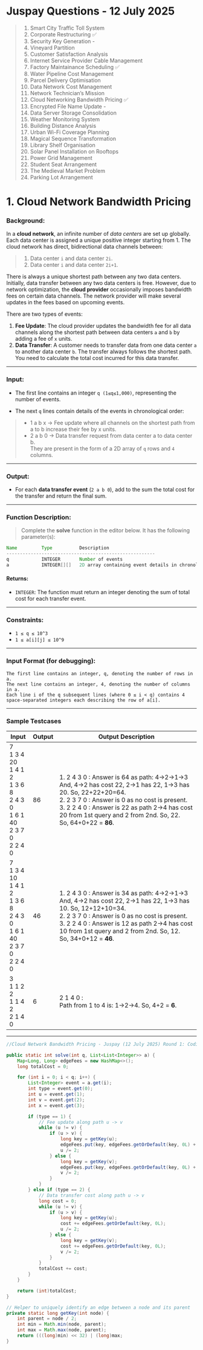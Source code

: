 # Juspay Questions - 12 July 2025

> 1. Smart City Traffic Toll System  
> 2. Corporate Restructuring ✅  
> 3. Security Key Generation -  
> 4. Vineyard Partition  
> 5. Customer Satisfaction Analysis  
> 6. Internet Service Provider Cable Management  
> 7. Factory Maintainance Scheduling ✅  
> 8. Water Pipeline Cost Management  
> 9. Parcel Delivery Optimisation  
> 10. Data Network Cost Management  
> 11. Network Technician’s Mission  
> 12. Cloud Networking Bandwidth Pricing ✅  
> 13. Encrypted File Name Update -  
> 14. Data Server Storage Consolidation  
> 15. Weather Monitoring System  
> 16. Building Distance Analysis  
> 17. Urban Wi-Fi Coverage Planning  
> 18. Magical Sequence Transformation  
> 19. Library Shelf Organisation  
> 20. Solar Panel Installation on Rooftops  
> 21. Power Grid Management  
> 22. Student Seat Arrangement  
> 23. The Medieval Market Problem  
> 24. Parking Lot Arrangement  


# 1. Cloud Network Bandwidth Pricing

### Background:

In a **cloud network**, an infinite number of *data centers* are set up globally. Each data center is assigned a unique positive integer starting from 1. The cloud network has direct, bidirectional data channels between:

> 1. Data center `i` and data center `2i`.
> 2. Data center `i` and data center `2i+1`.

There is always a unique shortest path between any two data centers. 
Initially, data transfer between any two data centers is free. However, due to network optimization, the **cloud provider** occasionally imposes bandwidth fees on certain data channels. The network provider will make several updates in the fees based on upcoming events.

There are two types of events:

1. **Fee Update**: The cloud provider updates the bandwidth fee for all data channels along the shortest path between data centers `a` and `b` by adding a fee of `x` units.
2. **Data Transfer**: A customer needs to transfer data from one data center `a` to another data center `b`. The transfer always follows the shortest path. You need to calculate the total cost incurred for this data transfer.

---

### Input:

* The first line contains an integer `q (1≤q≤1,000)`, representing the number of events.

* The next `q` lines contain details of the events in chronological order:

> * 1 a b x   → Fee update where all channels on the shortest path from a to b increase their fee by x units.
> * 2 a b 0   → Data transfer request from data center a to data center b.
> <br>They are present in the form of a 2D array of `q` rows and `4` columns.

---

### Output:

* For each **data transfer event** (`2 a b 0`), add to the sum the total cost for the transfer and return the final sum.

---

### Function Description:
> Complete the **solve** function in the editor below. It has the following parameter(s):
```java
Name         Type          Description
-------------------------------------------------------
q            INTEGER       Number of events
a            INTEGER[][]   2D array containing event details in chronological order
```

#### Returns:

* `INTEGER`: The function must return an integer denoting the sum of total cost for each transfer event.

---

### Constraints:

* `1 ≤ q ≤ 10^3`
* `1 ≤ a[i][j] ≤ 10^9`

---

### Input Format (for debugging):

```
The first line contains an integer, q, denoting the number of rows in a.
The next line contains an integer, 4, denoting the number of columns in a.
Each line i of the q subsequent lines (where 0 ≤ i < q) contains 4 space-separated integers each describing the row of a[i].
```

---

### Sample Testcases

| Input                                                                                                         | Output | Output Description                                                                                                                                                                                                                                                                                                         |
|--------------------------------------------------------------------------------------------------------------|--------|----------------------------------------------------------------------------------------------------------------------------------------------------------------------------------------------------------------------------------------------------------------------------------------------------------------------------|
| 7  <br> 1 3 4 <br> 20 <br> 1 4 1 2 <br> 1 3 6 8 <br> 2 4 3 0 <br> 1 6 1 <br> 40 <br> 2 3 7 0 <br> 2 2 4 0                  | 86     | 1. 2 4 3 0 : Answer is 64 as path: 4→2→1→3 <br>And, 4→2 has cost 22, 2→1 has 22, 1→3 has 20. So, 22+22+20=64. <br>2. 2 3 7 0 : Answer is 0 as no cost is present. <br>3. 2 2 4 0 : Answer is 22 as path 2→4 has cost 20 from 1st query and 2 from 2nd. So, 22. <br>So, 64+0+22 = **86**.         |
| 7  <br> 1 3 4 <br> 10 <br> 1 4 1 2 <br> 1 3 6 8 <br> 2 4 3 0 <br> 1 6 1 <br> 40 <br> 2 3 7 0 <br> 2 2 4 0                  | 46     | 1. 2 4 3 0 : Answer is 34 as path: 4→2→1→3 <br>And, 4→2 has cost 22, 2→1 has 22, 1→3 has 10. So, 12+12+10=34. <br>2. 2 3 7 0 : Answer is 0 as no cost is present. <br>3. 2 2 4 0 : Answer is 12 as path 2→4 has cost 10 from 1st query and 2 from 2nd. So, 12. <br>So, 34+0+12 = **46**.      |
| 3  <br> 1 1 2 2 <br> 1 1 4 2 <br> 2 1 4 0                                                                     | 6      | 2 1 4 0 : <br>Path from 1 to 4 is: 1→2→4. So, 4+2 = **6**.                                                                                                                                                                                                                                                                  |

---

```Java
//Cloud Network Bandwidth Pricing - Juspay (12 July 2025) Round 1: Coding

public static int solve(int q, List<List<Integer>> a) {
    Map<Long, Long> edgeFees = new HashMap<>();
    long totalCost = 0;

    for (int i = 0; i < q; i++) {
        List<Integer> event = a.get(i);
        int type = event.get(0);
        int u = event.get(1);
        int v = event.get(2);
        int x = event.get(3);

        if (type == 1) {
            // Fee update along path u -> v
            while (u != v) {
                if (u > v) {
                    long key = getKey(u);
                    edgeFees.put(key, edgeFees.getOrDefault(key, 0L) + x);
                    u /= 2;
                } else {
                    long key = getKey(v);
                    edgeFees.put(key, edgeFees.getOrDefault(key, 0L) + x);
                    v /= 2;
                }
            }
        } else if (type == 2) {
            // Data transfer cost along path u -> v
            long cost = 0;
            while (u != v) {
                if (u > v) {
                    long key = getKey(u);
                    cost += edgeFees.getOrDefault(key, 0L);
                    u /= 2;
                } else {
                    long key = getKey(v);
                    cost += edgeFees.getOrDefault(key, 0L);
                    v /= 2;
                }
            }
            totalCost += cost;
        }
    }

    return (int)totalCost;
}

// Helper to uniquely identify an edge between a node and its parent
private static long getKey(int node) {
    int parent = node / 2;
    int min = Math.min(node, parent);
    int max = Math.max(node, parent);
    return (((long)min) << 32) | (long)max;
}
```
